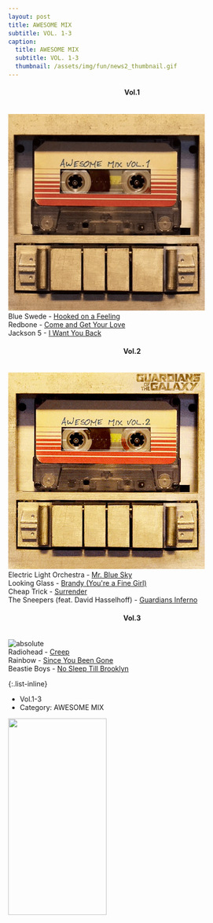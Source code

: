 ```yaml
--- 
layout: post
title: AWESOME MIX
subtitle: VOL. 1-3
caption:
  title: AWESOME MIX
  subtitle: VOL. 1-3
  thumbnail: /assets/img/fun/news2_thumbnail.gif
---
```



#### <center> **Vol.1** </center> <br>
<img data-action="zoom" class="img-fluid d-block mx-auto" src= "/assets/img/fun/awesome_mix_vol1.gif" alt='absolute' width="400" height="400" > <br>
Blue Swede - [Hooked on a Feeling](https://www.youtube.com/watch?v=7q0UTFq-o-o&ab_channel=Bj%C3%B6rnSkifs-Topic) <br>
Redbone - [Come and Get Your Love](https://www.youtube.com/watch?v=bc0KhhjJP98&ab_channel=RedboneVEVO) <br>
Jackson 5 - [I Want You Back](https://www.youtube.com/watch?v=DGDyAb6pePo&ab_channel=JoelGustafsson) <br>

#### <center> **Vol.2** </center> <br>
<img data-action="zoom" class="img-fluid d-block mx-auto" src= "/assets/img/fun/awesome_mix_vol2.webp" alt='absolute' width="400" height="400" > <br>
Electric Light Orchestra - [Mr. Blue Sky](https://www.youtube.com/watch?v=bJ8Sz8CJY5g&ab_channel=ElectricLightOrchestra-Topic) <br>
Looking Glass - [Brandy (You're a Fine Girl)](https://www.youtube.com/watch?v=DVx8L7a3MuE&ab_channel=LookingGlassVEVO) <br>
Cheap Trick - [Surrender](https://www.youtube.com/watch?v=4gH9-YxLvyk&ab_channel=CheapTrick-Topic) <br>
The Sneepers (feat. David Hasselhoff) - [Guardians Inferno](https://www.youtube.com/watch?v=3MMMe1drnZY&ab_channel=MarvelEntertainment) <br>

#### <center> **Vol.3** </center> <br>
<img data-action="zoom" class="img-fluid d-block mx-auto" src= "/assets/img/fun/awesome_mix_vol3.gif" alt='absolute' width="400" height="400" > <br>
Radiohead - [Creep](https://www.youtube.com/watch?v=zFYEYRcjK2g&ab_channel=Radiohead-Topic) <br>
Rainbow - [Since You Been Gone](https://www.youtube.com/watch?v=ulHO6WNw1Ts&ab_channel=%E2%99%AAFenderGibsonSounds%E2%99%AA) <br>
Beastie Boys - [No Sleep Till Brooklyn](https://www.youtube.com/watch?v=9b9-S5EB0mw&ab_channel=BeastieBoys-Topic) <br>


{:.list-inline}
- Vol.1-3
- Category: AWESOME MIX

<img src="이미지주소.png" width="200" height="400"/>
